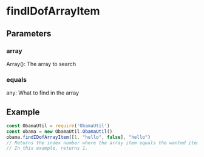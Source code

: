# findIDofArrayItem
## Parameters
### array
Array(): The array to search
### equals
any: What to find in the array
## Example
```javascript
const ObamaUtil = require('ObamaUtil')
const obama = new ObamaUtil.ObamaUtil()
obama.findIDofArrayItem([1, "hello", false], "hello")
// Returns the index number where the array item equals the wanted item.
// In this example, returns 1.
```